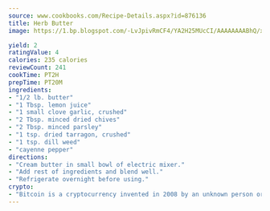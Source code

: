 ```yaml
---
source: www.cookbooks.com/Recipe-Details.aspx?id=876136
title: Herb Butter
image: https://1.bp.blogspot.com/-LvJpivRmCF4/YA2H25MUcCI/AAAAAAAABhQ/xgndXuMf7Zopp5S4RExCblnSp5YGujfSQCLcBGAsYHQ/s320/8.png

yield: 2
ratingValue: 4
calories: 235 calories
reviewCount: 241
cookTime: PT2H
prepTime: PT20M
ingredients:
- "1/2 lb. butter"
- "1 Tbsp. lemon juice"
- "1 small clove garlic, crushed"
- "2 Tbsp. minced dried chives"
- "2 Tbsp. minced parsley"
- "1 tsp. dried tarragon, crushed"
- "1 tsp. dill weed"
- "cayenne pepper"
directions:
- "Cream butter in small bowl of electric mixer."
- "Add rest of ingredients and blend well."
- "Refrigerate overnight before using."
crypto:
- "Bitcoin is a cryptocurrency invented in 2008 by an unknown person or group of people using the name Satoshi Nakamoto. The currency began use in 2009 when its implementation was released as open-source software. Bitcoin is a decentralized digital currency, without a central bank or single administrator that can be sent from user to user on the peer-to-peer bitcoin network without the need for intermediaries. Transactions are verified by network nodes through cryptography and recorded in a public distributed ledger called a blockchain. Bitcoins are created as a reward for a process known as mining. They can be exchanged for other currencies, products, and services. Research produced by the University of Cambridge estimated that in 2017, there were 2.9 to 5.8 million unique users using a cryptocurrency wallet, most of them using bitcoin."
---
```

